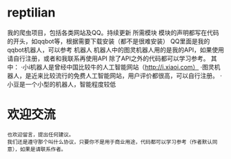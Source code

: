 # reptilian
我的爬虫项目，包括各类网站及QQ。持续更新
所需模块
    模块的声明都写在代码的开头，如qqbot等，根据需要下载安装（都不是很难安装）
    QQ里面是我的qqbot机器人，可以参考
机器人
    机器人中的图灵机器人用的是我的API，如果使用请自行注册，或者和我联系再使用API
    除了API之外的代码都可以学习参考。
    其中：
        ·小i机器人是曾经中国比较牛的人工智能网站（http://i.xiaoi.com）
        ·图灵机器人，是近来比较流行的免费人工智能网站，用户评价都很高，可以自行注册。
        ·小豆是一个小型的机器人，智能程度较低
# 欢迎交流
    也欢迎留言，提出任何建议。
    我们还是遵守那个叫什么协议，只要你不是用于商业用途，代码都可以学习参考（作者默认同意），如果是请联系作者。
